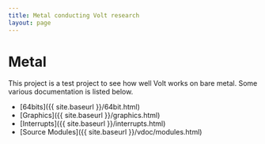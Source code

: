```yaml
---
title: Metal conducting Volt research
layout: page
---
```


# Metal

This project is a test project to see how well Volt works on bare metal.
Some various documentation is listed below.

*  [64bits]({{ site.baseurl }}/64bit.html)
*  [Graphics]({{ site.baseurl }}/graphics.html)
*  [Interrupts]({{ site.baseurl }}/interrupts.html)
*  [Source Modules]({{ site.baseurl }}/vdoc/modules.html)
